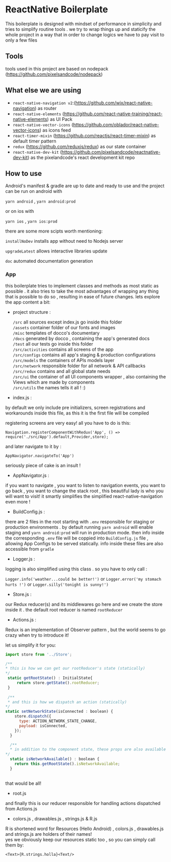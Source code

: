 # ReactNative Boilerplate
This boilerplate is designed with mindset of performance in simplicity and tries to simplify routine tools . we try to wrap things up and staticify the whole project in a way that in order to change logics we have to pay visit to only a few files

## Tools
tools used in this project are based on nodepack (https://github.com/pixelsandcode/nodepack)

What else we are using
-
- `react-native-navigation v2`:(https://github.com/wix/react-native-navigation) as router
- `react-native-elements` (https://github.com/react-native-training/react-native-elements) as UI Pack
- `react-native-vector-icons` (https://github.com/oblador/react-native-vector-icons) as icons feed
- `react-timer-mixin` (https://github.com/reactjs/react-timer-mixin) as default timer pattern
- `redux` (https://github.com/reduxjs/redux) as our state container
- `react-native-dev-kit` (https://github.com/pixelsandcode/reactnative-dev-kit) as the pixelandcode's react development kit repo

## How to use

Android's manifest & gradle are up to date and ready to use and the project can be run on android with 

`yarn android` , `yarn android:prod`

or on ios with

`yarn ios` , `yarn ios:prod`

there are some more scipts worth mentioning:

`installNoDev` installs app without need to Nodejs server

`upgradeLatest` allows interactive libraries update

`doc` automated documentation generation



### App
this boilerplate tries to implement classes and methods as most static as possible . 
it also tries to take the most advantages of wrapping any thing that is possible to do so ,
resulting in ease of future changes. lets explore the app content a bit:
 
- project structure :

   `/src` all sources except index.js go inside this folder \
   `/assets` container folder of our fonts and images \
   `/misc` templates of docco's documentary \
   `/docs` generated by docco , containing the app's generated docs \
   `/test` all our tests go inside this folder \
   `/src/activities` contains all screens of the app \
   `/src/configs` contains all app's staging & production configurations
   `/src/models` the containers of APIs models layer \
   `/src/network` responsible folder for all network & API callbacks \
   `/src/redux` contains and all global state needs \
   `/src/ui` the container of all UI components wrapper , also containing the Views which are made by components \
   `/src/utils` the names tells it all ! :)
   
- index.js :

by default we only include pre initializers, screen registrations and workarounds inside this file, as this it is the first file will be compiled

registering screens are very easy! all you have to do is this:

`Navigation.registerComponentWithRedux('App', () => require('./src/App').default,Provider,store);`

and later navigate to it by :

`AppNavigator.navigateTo('App')`

seriously piece of cake is an insult !

- AppNavigator.js :

if you want to navigate , you want to listen to navigation events, you want to go back , you want to change the stack root , this beautiful lady is who you will want to visit! it smartly simplifies the simplified react-native-navigation even more !

- BuildConfig.js :

there are 2 files in the root starting with `.env` responsible for staging or production environments . 
by default running `yarn android` will enable staging and `yarn android:prod` will run in production mode.
then info inside the corresponding `.env` file will be coppied into `BuildConfig.js` file , allowing App Configs to be served statically. info inside these files are also accessible from `gradle`

- Logger.js :

logging is also simplified using this class . so you have to only call :

`Logger.info('weather...could be better!')`  or  `Logger.error('my stomach hurts !')` or `Logger.silly('tonight is sunny!')`

- Store.js :

our Redux reducer(s) and its middlewares go here and we create the store inside it . the default root reducer is named `rootReducer`

- Actions.js :

Redux is an implementation of Observer pattern , but the world seems to go crazy when try to introduce it! 

let us simplify it for you:

```javascript
import store from '../Store';

/**
* this is how we can get our rootReducer's state (statically)
*/
 static getRootState() : InitialState{
     return store.getState().rootReducer;
 }
 
 /**
 * and this is how we dispatch an action (statically)
*/
static setNetworkState(isConnected : boolean) {
    store.dispatch({
      type: ACTION_NETWORK_STATE_CHANGE,
      payload: isConnected,
    });
  }

  /**
  * in addition to the component state, these props are also available statically! 
*/
  static isNetworkAvailable() : boolean {
    return this.getRootState().isNetworkAvailable;
  }
 
```

that would be all!

- root.js

and finally this is our reducer responsible for handling actions dispatched from Actions.js

- colors.js , drawables.js , strings.js & R.js

R is shortened word for Resources (Hello Android) , colors.js , drawables.js and strings.js are holders of their names! \
yes we obviously keep our resources static too , so you can simply call them by:

`<Text>{R.strings.holla}<Text/>`
